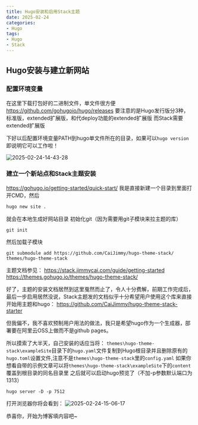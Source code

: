 ```yaml
---
title: Hugo安装和启用Stack主题
date: 2025-02-24
categories:
- Hugo
tags:
- Hugo
- Stack
---
```

## Hugo安装与建立新网站
### 配置环境变量
在这里下载打包好的二进制文件，单文件很方便
https://github.com/gohugoio/hugo/releases
要注意的是Hugo发行版分3种，标准版，extended扩展版，和代deploy功能的extended扩展版
而Stack需要extended扩展版

下好以后配置环境变量PATH到hugo单文件所在的目录，如果可以`hugo version`即说明它可以工作啦！

![2025-02-24-14-43-28](http://pictures.winotmk.com/250224_Hugo%E5%AE%89%E8%A3%85%E5%92%8C%E5%90%AF%E7%94%A8%E4%B8%BB%E9%A2%98/2025-02-24-14-43-28_23d971d6.png)

### 建立一个新站点和Stack主题安装
https://gohugo.io/getting-started/quick-start/
我是直接新建一个目录到里面打开CMD，然后
```bash
hugo new site .
```
就会在本地生成好网站目录
初始化git（因为需要用git子模块来拉主题的库）
```
git init
```
然后加载子模块
```
git submodule add https://github.com/CaiJimmy/hugo-theme-stack/ themes/hugo-theme-stack
```
主题文档参见：
https://stack.jimmycai.com/guide/getting-started
https://themes.gohugo.io/themes/hugo-theme-stack/

好了，主题的安装文档居然到这里戛然而止了，令人十分费解，前期工作完成后，最后一步启用居然没说，Stack主题发的文档似乎十分希望用户使用这个库来直接开始用主题和hugo：
https://github.com/CaiJimmy/hugo-theme-stack-starter

但我偏不，我不喜欢预制用户用法的做法，我只是希望hugo作为一个生成器，部署要在阿里云OSS上做而不是github pages。

所以摸索了大半天，自己安装的话应当将：
`themes\hugo-theme-stack\exampleSite`目录下的`hugo.yaml`文件复制到Hugo根目录并且删除原有的`hugo.toml`设置文件,注意不是`themes\hugo-theme-stack`里的`config.yaml`
如果你想看自带的示例文章可以将`themes\hugo-theme-stack\exampleSite`下的`content`覆盖到根目录的同名目录里
之后就可以启动hugo预览了（不加-p参数默认端口为1313）
```
hugo server -D -p 7512
```
打开浏览器你将会看到：
![2025-02-24-15-06-17](http://pictures.winotmk.com/250224_Hugo%E5%AE%89%E8%A3%85%E5%92%8C%E5%90%AF%E7%94%A8%E4%B8%BB%E9%A2%98/2025-02-24-15-06-17_426311aa.png)

恭喜你，开始为博客填内容吧~